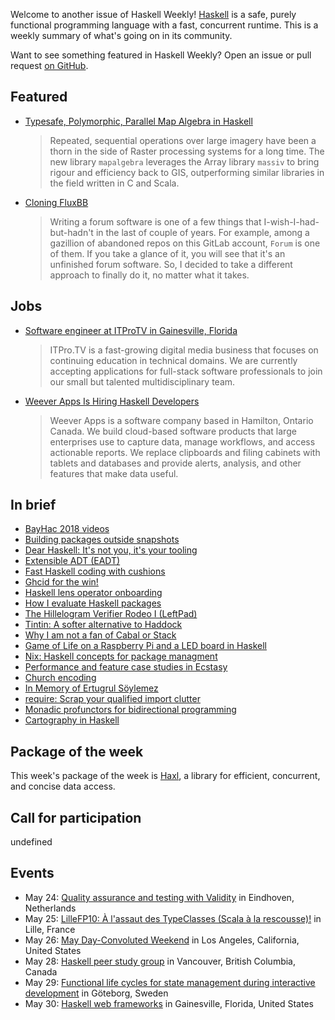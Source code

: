 <!-- 2018-05-24 unpublished -->

Welcome to another issue of Haskell Weekly!
[Haskell](https://haskell-lang.org) is a safe, purely functional programming language with a fast, concurrent runtime.
This is a weekly summary of what's going on in its community.

Want to see something featured in Haskell Weekly?
Open an issue or pull request [on GitHub](https://github.com/haskellweekly/haskellweekly.github.io).

## Featured

-   [Typesafe, Polymorphic, Parallel Map Algebra in Haskell](https://www.fosskers.ca/blog/mapalgebra-en.html)

    > Repeated, sequential operations over large imagery have been a thorn in the side of Raster processing systems for a long time. The new library `mapalgebra` leverages the Array library `massiv` to bring rigour and efficiency back to GIS, outperforming similar libraries in the field written in C and Scala.

-   [Cloning FluxBB](https://siskam.link/2018-04-14-cloning-fluxbb.html)

    > Writing a forum software is one of a few things that I-wish-I-had-but-hadn't in the last of couple of years. For example, among a gazillion of abandoned repos on this GitLab account, `Forum` is one of them. If you take a glance of it, you will see that it's an unfinished forum software. So, I decided to take a different approach to finally do it, no matter what it takes.

## Jobs

-   [Software engineer at ITProTV in Gainesville, Florida](https://functionaljobs.com/jobs/9080-software-engineer-developer-at-itprotv)

    > ITPro.TV is a fast-growing digital media business that focuses on continuing education in technical domains. We are currently accepting applications for full-stack software professionals to join our small but talented multidisciplinary team.

-   [Weever Apps Is Hiring Haskell Developers](https://np.reddit.com/r/haskell/comments/8lk1hh/weever_apps_is_hiring_haskell_developers/)

    > Weever Apps is a software company based in Hamilton, Ontario Canada. We build cloud-based software products that large enterprises use to capture data, manage workflows, and access actionable reports. We replace clipboards and filing cabinets with tablets and databases and provide alerts, analysis, and other features that make data useful.

## In brief

-   [BayHac 2018 videos](https://www.youtube.com/playlist?list=PL5lgjzYOvyYMvAEXok1tLpBBtOOlfBYIU)
-   [Building packages outside snapshots](https://www.snoyman.com/blog/2018/05/building-packages-outside-snapshots)
-   [Dear Haskell: It's not you, it's your tooling](https://avi-d-coder.github.io/post/dear_haskell/)
-   [Extensible ADT (EADT)](http://hsyl20.fr/home/posts/2018-05-22-extensible-adt.html)
-   [Fast Haskell coding with cushions](https://blog.roman-gonzalez.ca/post/174140457777/fast-haskell-coding-with-cushions)
-   [Ghcid for the win!](https://www.parsonsmatt.org/2018/05/19/ghcid_for_the_win.html)
-   [Haskell lens operator onboarding](https://medium.com/urbint-engineering/haskell-lens-operator-onboarding-a235481e8fac)
-   [How I evaluate Haskell packages](http://www.haskellforall.com/2018/05/how-i-evaluate-haskell-packages.html)
-   [The Hillelogram Verifier Rodeo I (LeftPad)](https://ucsd-progsys.github.io/liquidhaskell-blog/2018/05/17/hillel-verifier-rodeo-I-leftpad.lhs/)
-   [Tintin: A softer alternative to Haddock](https://theam.github.io/tintin/)
-   [Why I am not a fan of Cabal or Stack](http://www.rntz.net/post/2018-05-18-why-i-am-not-a-fan-of-stack.html)
-   [Game of Life on a Raspberry Pi and a LED board in Haskell](https://trandi.wordpress.com/2018/05/22/game-of-life-on-a-raspberry-pi-and-a-led-board-in-haskell/)
-   [Nix: Haskell concepts for package managment](https://mmhaskell.com/blog/2018/5/21/nix-haskell-concepts-for-package-managment)
-   [Performance and feature case studies in Ecstasy](http://reasonablypolymorphic.com/blog/ecstasy-case-study/)
-   [Church encoding](http://blog.ploeh.dk/2018/05/22/church-encoding/)
-   [In Memory of Ertugrul S&#xf6;ylemez](https://blog.jle.im/entry/in-memory-of-ertugrul-soylemez.html)
-   [require: Scrap your qualified import clutter](https://theam.github.io/require/)
-   [Monadic profunctors for bidirectional programming](https://blog.poisson.chat/posts/2017-01-01-monadic-profunctors.html)
-   [Cartography in Haskell](https://idontgetoutmuch.wordpress.com/2018/05/19/cartography-in-haskell/)

## Package of the week

This week's package of the week is [Haxl](https://hackage.haskell.org/package/haxl-2.0.0.0),
a library for efficient, concurrent, and concise data access.

## Call for participation

undefined

## Events

-   May 24: [Quality assurance and testing with Validity](https://www.meetup.com/Eindhoven-Haskell-Meetup/events/250768106/) in Eindhoven, Netherlands
-   May 25: [LilleFP10: &#xc0; l'assaut des TypeClasses (Scala &#xe0; la rescousse)!](https://www.meetup.com/Lille-FP/events/250297947/) in Lille, France
-   May 26: [May Day-Convoluted Weekend](https://www.meetup.com/LA-PureScript/events/250215566/) in Los Angeles, California, United States
-   May 28: [Haskell peer study group](https://www.meetup.com/Vancouver-Functional-Programmers/events/250831132/) in Vancouver, British Columbia, Canada
-   May 29: [Functional life cycles for state management during interactive development](https://www.meetup.com/got-lambda/events/250803906/) in G&#xf6;teborg, Sweden
-   May 30: [Haskell web frameworks](https://www.meetup.com/Gainesville-Functional-Programming-Meetup/events/250556201/) in Gainesville, Florida, United States
